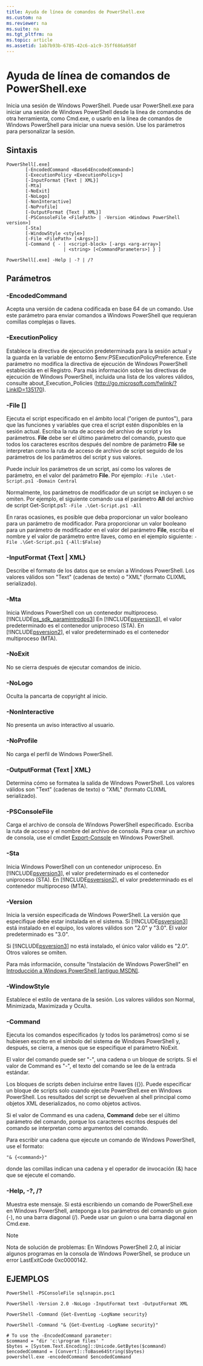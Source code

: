 ```yaml
---
title: Ayuda de línea de comandos de PowerShell.exe
ms.custom: na
ms.reviewer: na
ms.suite: na
ms.tgt_pltfrm: na
ms.topic: article
ms.assetid: 1ab7b93b-6785-42c6-a1c9-35ff686a958f
---
```

# Ayuda de línea de comandos de PowerShell.exe
Inicia una sesión de Windows PowerShell. Puede usar PowerShell.exe para iniciar una sesión de Windows PowerShell desde la línea de comandos de otra herramienta, como Cmd.exe, o usarlo en la línea de comandos de Windows PowerShell para iniciar una nueva sesión. Use los parámetros para personalizar la sesión.

## Sintaxis

```
PowerShell[.exe]
       [-EncodedCommand <Base64EncodedCommand>]
       [-ExecutionPolicy <ExecutionPolicy>]
       [-InputFormat {Text | XML}] 
       [-Mta]
       [-NoExit]
       [-NoLogo]
       [-NonInteractive] 
       [-NoProfile] 
       [-OutputFormat {Text | XML}] 
       [-PSConsoleFile <FilePath> | -Version <Windows PowerShell version>]
       [-Sta]
       [-WindowStyle <style>]
       [-File <FilePath> [<Args>]]
       [-Command { - | <script-block> [-args <arg-array>]
                     | <string> [<CommandParameters>] } ]

PowerShell[.exe] -Help | -? | /?
```

## Parámetros

### -EncodedCommand <Base64EncodedCommand>
Acepta una versión de cadena codificada en base 64 de un comando. Use este parámetro para enviar comandos a Windows PowerShell que requieran comillas complejas o llaves.

### -ExecutionPolicy <ExecutionPolicy>
Establece la directiva de ejecución predeterminada para la sesión actual y la guarda en la variable de entorno $env:PSExecutionPolicyPreference. Este parámetro no modifica la directiva de ejecución de Windows PowerShell establecida en el Registro. Para más información sobre las directivas de ejecución de Windows PowerShell, incluida una lista de los valores válidos, consulte about_Execution_Policies (http://go.microsoft.com/fwlink/?LinkID=135170).

### -File <FilePath> [<Parameters>]
Ejecuta el script especificado en el ámbito local ("origen de puntos"), para que las funciones y variables que crea el script estén disponibles en la sesión actual. Escriba la ruta de acceso del archivo de script y los parámetros. **File** debe ser el último parámetro del comando, puesto que todos los caracteres escritos después del nombre de parámetro **File** se interpretan como la ruta de acceso de archivo de script seguido de los parámetros de los parámetros del script y sus valores.

Puede incluir los parámetros de un script, así como los valores de parámetro, en el valor del parámetro **File**. Por ejemplo: `-File .\Get-Script.ps1 -Domain Central`

Normalmente, los parámetros de modificador de un script se incluyen o se omiten. Por ejemplo, el siguiente comando usa el parámetro **All** del archivo de script Get-Script.ps1: `-File .\Get-Script.ps1 -All`

En raras ocasiones, es posible que deba proporcionar un valor booleano para un parámetro de modificador. Para proporcionar un valor booleano para un parámetro de modificador en el valor del parámetro **File**, escriba el nombre y el valor de parámetro entre llaves, como en el ejemplo siguiente: `-File .\Get-Script.ps1 {-All:$False}`

### -InputFormat {Text | XML}
Describe el formato de los datos que se envían a Windows PowerShell. Los valores válidos son "Text" (cadenas de texto) o "XML" (formato CLIXML serializado).

### -Mta
Inicia Windows PowerShell con un contenedor multiproceso. [!INCLUDE[ps_sdk_paramintrodps3](../Token/ps_sdk_paramintrodps3_md.md)] En [!INCLUDE[psversion3](../Token/psversion3_md.md)], el valor predeterminado es el contenedor uniproceso (STA). En [!INCLUDE[psversion2](../Token/psversion2_md.md)], el valor predeterminado es el contenedor multiproceso (MTA).

### -NoExit
No se cierra después de ejecutar comandos de inicio.

### -NoLogo
Oculta la pancarta de copyright al inicio.

### -NonInteractive
No presenta un aviso interactivo al usuario.

### -NoProfile
No carga el perfil de Windows PowerShell.

### -OutputFormat {Text | XML}
Determina cómo se formatea la salida de Windows PowerShell. Los valores válidos son "Text" (cadenas de texto) o "XML" (formato CLIXML serializado).

### -PSConsoleFile <FilePath>
Carga el archivo de consola de Windows PowerShell especificado. Escriba la ruta de acceso y el nombre del archivo de consola. Para crear un archivo de consola, use el cmdlet [Export-Console](https://technet.microsoft.com/en-us/library/4bab1c02-9e61-4aaf-9957-11d1934ef4ef) en Windows PowerShell.

### -Sta
Inicia Windows PowerShell con un contenedor uniproceso. En [!INCLUDE[psversion3](../Token/psversion3_md.md)], el valor predeterminado es el contenedor uniproceso (STA). En [!INCLUDE[psversion2](../Token/psversion2_md.md)], el valor predeterminado es el contenedor multiproceso (MTA).

### -Version <Windows PowerShell Version>
Inicia la versión especificada de Windows PowerShell. La versión que especifique debe estar instalada en el sistema. Si [!INCLUDE[psversion3](../Token/psversion3_md.md)] está instalado en el equipo, los valores válidos son "2.0" y "3.0". El valor predeterminado es "3.0".

Si [!INCLUDE[psversion3](../Token/psversion3_md.md)] no está instalado, el único valor válido es "2.0". Otros valores se omiten.

Para más información, consulte "Instalación de Windows PowerShell" en [Introducción a Windows PowerShell [antiguo MSDN]](https://technet.microsoft.com/en-us/library/69555d95-b481-43e1-86e7-b46d68b3e2dd).

### -WindowStyle <Window style>
Establece el estilo de ventana de la sesión. Los valores válidos son Normal, Minimizada, Maximizada y Oculta.

### -Command
Ejecuta los comandos especificados (y todos los parámetros) como si se hubiesen escrito en el símbolo del sistema de Windows PowerShell y, después, se cierra, a menos que se especifique el parámetro NoExit.

El valor del comando puede ser "-", una cadena o un bloque de scripts. Si el valor de Command es "-", el texto del comando se lee de la entrada estándar.

Los bloques de scripts deben incluirse entre llaves ({}). Puede especificar un bloque de scripts solo cuando ejecute PowerShell.exe en Windows PowerShell. Los resultados del script se devuelven al shell principal como objetos XML deserializados, no como objetos activos.

Si el valor de Command es una cadena, **Command** debe ser el último parámetro del comando, porque los caracteres escritos después del comando se interpretan como argumentos del comando.

Para escribir una cadena que ejecute un comando de Windows PowerShell, use el formato:

```
"& {<command>}"
```

donde las comillas indican una cadena y el operador de invocación (&) hace que se ejecute el comando.

### -Help, -?, /?
Muestra este mensaje. Si está escribiendo un comando de PowerShell.exe en Windows PowerShell, anteponga a los parámetros del comando un guion (-), no una barra diagonal (/). Puede usar un guion o una barra diagonal en Cmd.exe.

> [!NOTE]
> Nota de solución de problemas: En Windows PowerShell 2.0, al iniciar algunos programas en la consola de Windows PowerShell, se produce un error LastExitCode 0xc0000142.

## EJEMPLOS

```
PowerShell -PSConsoleFile sqlsnapin.psc1

PowerShell -Version 2.0 -NoLogo -InputFormat text -OutputFormat XML

PowerShell -Command {Get-EventLog -LogName security}

PowerShell -Command "& {Get-EventLog -LogName security}"

# To use the -EncodedCommand parameter:
$command = "dir 'c:\program files' "
$bytes = [System.Text.Encoding]::Unicode.GetBytes($command)
$encodedCommand = [Convert]::ToBase64String($bytes)
powershell.exe -encodedCommand $encodedCommand
```



<!--HONumber=Apr16_HO2-->


